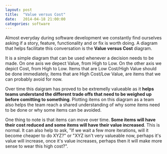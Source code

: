 ```yaml
---
layout: post
title:  "Value versus Cost"
date:   2014-04-18 21:00:00
categories: software
---
```


<div id="value-versus-cost" class="graph"></div>
<script type="text/javascript">
  var svg = dimple.newSvg("#value-versus-cost", '100%', 500);
  var data = [
    { 'Cost': 'Low', 'Value': 'Low' },
    { 'Cost': 'Low', 'Value': 'High' },
    { 'Cost': 'High', 'Value': 'Low' },
    { 'Cost': 'High', 'Value': 'High' },
  ];
  var chart = new dimple.chart(svg, data);

  var x = chart.addCategoryAxis('x', 'Value');
  x.addOrderRule(['Low', 'High']);
  x.fontSize = '0.9em';
  x.fontFamily = 'inherit';

  var y = chart.addCategoryAxis('y', 'Cost');
  y.addOrderRule(['Low', 'High']);
  y.fontSize = '0.9em'
  y.fontFamily = 'inherit';

  var series = chart.addSeries('Type', dimple.plot.bubble);

  chart.draw();
  window.onresize = function () {
    chart.draw(0, true);
  };
</script>

Almost everyday during software development we constantly find ourselves
asking if a story, feature, functionality and or fix is worth doing. A diagram
that helps facilitate this conversation is the **Value versus Cost** diagram.

It is a simple diagram that can be used whenever a decision needs
to be made. On one axis we depect Value, from High to Low. On the other axis
we depict Cost, from High to Low. Items that are Low Cost/High Value should be
done immediately, items that are High Cost/Low Value, are items that we can
probably avoid for now.

Over time this daigram has proved to be extremelly valueable as it **helps teams
understand the different trade offs that need to be weighed up before
comitting to something**. Plotting items on this diagram as a team also helps the
team reach a shared understanding of why some items need to be done or why
some items can be avoided.

One thing to note is that items can move over time. **Some items will have their
cost reduced and some items will have their value increased**. This is normal. It
can also help to ask, "If we wait a few more iterations, will it
become cheaper to do XYZ?" or "XYZ isn't very valueable now, perhaps it's value
will increase, once it's value increases, perhaps then it will make more sense
to wear this high cost?".
